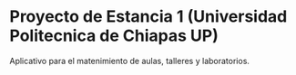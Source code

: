# Proyecto de Estancia 1 (Universidad Politecnica de Chiapas UP)
Aplicativo para el matenimiento de aulas, talleres y laboratorios.
